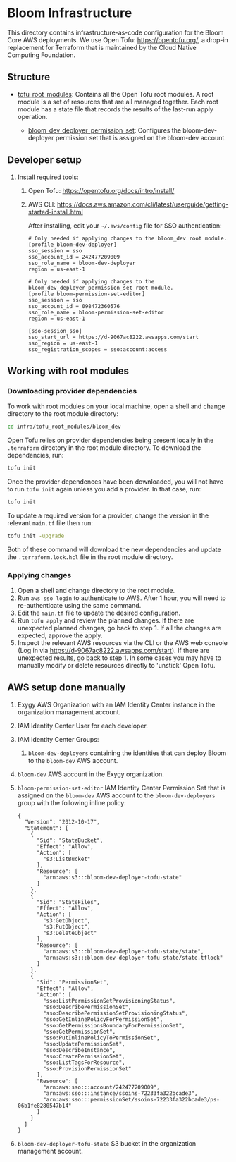 # Bloom Infrastructure

This directory contains infrastructure-as-code configuration for the Bloom Core AWS deployments. We
use Open Tofu: https://opentofu.org/, a drop-in replacement for Terraform that is maintained by the
Cloud Native Computing Foundation.

## Structure

- [tofu_root_modules](./tofu_root_modules): Contains all the Open Tofu root modules. A root module
  is a set of resources that are all managed together. Each root module has a state file that
  records the results of the last-run apply operation.

   - [bloom_dev_deployer_permission_set](./tofu_root_modules/bloom_dev_deployer_permission_set/README.md):
     Configures the bloom-dev-deployer permission set that is assigned on the bloom-dev account.

## Developer setup

1. Install required tools:
   1. Open Tofu: https://opentofu.org/docs/intro/install/
   2. AWS CLI: https://docs.aws.amazon.com/cli/latest/userguide/getting-started-install.html

      After installing, edit your `~/.aws/config` file for SSO authentication:

      ```
      # Only needed if applying changes to the bloom_dev root module.
      [profile bloom-dev-deployer]
      sso_session = sso
      sso_account_id = 242477209009
      sso_role_name = bloom-dev-deployer
      region = us-east-1

      # Only needed if applying changes to the bloom_dev_deployer_permission_set root module.
      [profile bloom-permission-set-editor]
      sso_session = sso
      sso_account_id = 098472360576
      sso_role_name = bloom-permission-set-editor
      region = us-east-1

      [sso-session sso]
      sso_start_url = https://d-9067ac8222.awsapps.com/start
      sso_region = us-east-1
      sso_registration_scopes = sso:account:access
      ```

## Working with root modules

### Downloading provider dependencies

To work with root modules on your local machine, open a shell and change directory to the root
module directory:

```bash
cd infra/tofu_root_modules/bloom_dev
```

Open Tofu relies on provider dependencies being present locally in the
`.terraform` directory in the root module directory. To download the dependencies, run:

```bash
tofu init
```

Once the provider dependences have been downloaded, you will not have to run `tofu init` again
unless you add a provider. In that case, run:

```bash
tofu init
```

To update a required version for a provider, change the version in the relevant `main.tf` file then
run:

```bash
tofu init -upgrade
```

Both of these command will download the new dependencies and update the `.terraform.lock.hcl` file in the root module
directory.

### Applying changes

1. Open a shell and change directory to the root module.
2. Run `aws sso login` to authenticate to AWS. After 1 hour, you will need to re-authenticate using
   the same command.
3. Edit the `main.tf` file to update the desired configuration.
4. Run `tofu apply` and review the planned changes. If there are unexpected planned changes, go back
   to step 1. If all the changes are expected, approve the apply.
5. Inspect the relevant AWS resources via the CLI or the AWS web console
   (Log in via https://d-9067ac8222.awsapps.com/start). If there are unexpected results, go back to
   step 1. In some cases you may have to manually modify or delete resources directly to 'unstick'
   Open Tofu.

## AWS setup done manually

1. Exygy AWS Organization with an IAM Identity Center instance in the organization management
   account.
2. IAM Identity Center User for each developer.
3. IAM Identity Center Groups:

   1. `bloom-dev-deployers` containing the identities that can deploy Bloom to the `bloom-dev` AWS
      account.

4. `bloom-dev` AWS account in the Exygy organization.
5. `bloom-permission-set-editor` IAM Identity Center Permission Set that is assigned on the
   `bloom-dev` AWS account to the `bloom-dev-deployers` group with the following inline policy:

   ```
   {
     "Version": "2012-10-17",
     "Statement": [
       {
         "Sid": "StateBucket",
         "Effect": "Allow",
         "Action": [
           "s3:ListBucket"
         ],
         "Resource": [
           "arn:aws:s3:::bloom-dev-deployer-tofu-state"
         ]
       },
       {
         "Sid": "StateFiles",
         "Effect": "Allow",
         "Action": [
           "s3:GetObject",
           "s3:PutObject",
           "s3:DeleteObject"
         ],
         "Resource": [
           "arn:aws:s3:::bloom-dev-deployer-tofu-state/state",
           "arn:aws:s3:::bloom-dev-deployer-tofu-state/state.tflock"
         ]
       },
       {
         "Sid": "PermissionSet",
         "Effect": "Allow",
         "Action": [
           "sso:ListPermissionSetProvisioningStatus",
           "sso:DescribePermissionSet",
           "sso:DescribePermissionSetProvisioningStatus",
           "sso:GetInlinePolicyForPermissionSet",
           "sso:GetPermissionsBoundaryForPermissionSet",
           "sso:GetPermissionSet",
           "sso:PutInlinePolicyToPermissionSet",
           "sso:UpdatePermissionSet",
           "sso:DescribeInstance",
           "sso:CreatePermissionSet",
           "sso:ListTagsForResource",
           "sso:ProvisionPermissionSet"
         ],
         "Resource": [
           "arn:aws:sso:::account/242477209009",
           "arn:aws:sso:::instance/ssoins-72233fa322bcade3",
           "arn:aws:sso:::permissionSet/ssoins-72233fa322bcade3/ps-06b1fe8280547b14"
         ]
       }
     ]
   }
   ```
6. `bloom-dev-deployer-tofu-state` S3 bucket in the organization management account.
